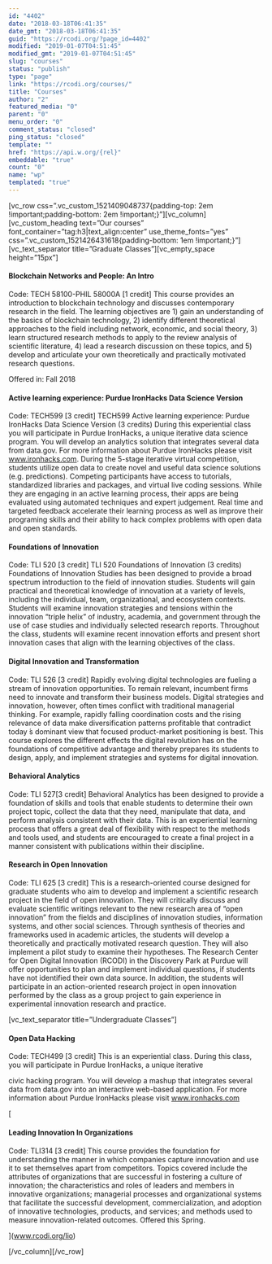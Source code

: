 ```yaml
---
id: "4402"
date: "2018-03-18T06:41:35"
date_gmt: "2018-03-18T06:41:35"
guid: "https://rcodi.org/?page_id=4402"
modified: "2019-01-07T04:51:45"
modified_gmt: "2019-01-07T04:51:45"
slug: "courses"
status: "publish"
type: "page"
link: "https://rcodi.org/courses/"
title: "Courses"
author: "2"
featured_media: "0"
parent: "0"
menu_order: "0"
comment_status: "closed"
ping_status: "closed"
template: ""
href: "https://api.w.org/{rel}"
embeddable: "true"
count: "0"
name: "wp"
templated: "true"
---
```

[vc_row css=&#x201D;.vc_custom_1521409048737{padding-top: 2em !important;padding-bottom: 2em !important;}&#x201D;][vc_column][vc_custom_heading text=&#x201D;Our courses&#x201D; font_container=&#x201D;tag:h3|text_align:center&#x201D; use_theme_fonts=&#x201D;yes&#x201D; css=&#x201D;.vc_custom_1521426431618{padding-bottom: 1em !important;}&#x201D;][vc_text_separator title=&#x201D;Graduate Classes&#x201D;][vc_empty_space height=&#x201D;15px&#x201D;]

#### Blockchain Networks and People: An Intro

Code: TECH 58100-PHIL 58000A [1 credit]
This course provides an introduction to blockchain technology and discusses contemporary research in the field. The learning objectives are 1) gain an understanding of the basics of blockchain technology, 2) identify different theoretical approaches to the field including network, economic, and social theory, 3) learn structured research methods to apply to the review analysis of scientific literature, 4) lead a research discussion on these topics, and 5) develop and articulate your own theoretically and practically motivated research questions.

Offered in: Fall 2018

#### Active learning experience: Purdue IronHacks Data Science Version 

Code: TECH599 [3 credit]
TECH599 Active learning experience: Purdue IronHacks Data Science Version (3 credits) During this experiential class you will participate in Purdue IronHacks, a unique iterative data science program. You will develop an analytics solution that integrates several data from data.gov. For more information about Purdue IronHacks please visit www.ironhacks.com. During the 5-stage iterative virtual competition, students utilize open data to create novel and useful data science solutions (e.g. predictions). Competing participants have access to tutorials, standardized libraries and packages, and virtual live coding sessions. While they are engaging in an active learning process, their apps are being evaluated using automated techniques and expert judgement. Real time and targeted feedback accelerate their learning process as well as improve their programing skills and their ability to hack complex problems with open data and open standards.

#### Foundations of Innovation 

Code: TLI 520 [3 credit]
TLI 520 Foundations of Innovation (3 credits) Foundations of Innovation Studies has been designed to provide a broad spectrum introduction to the field of innovation studies. Students will gain practical and theoretical knowledge of innovation at a variety of levels, including the individual, team, organizational, and ecosystem contexts. Students will examine innovation strategies and tensions within the innovation &#x201C;triple helix&#x201D; of industry, academia, and government through the use of case studies and individually selected research reports. Throughout the class, students will examine recent innovation efforts and present short innovation cases that align with the learning objectives of the class.

#### Digital Innovation and Transformation 

Code: TLI 526 [3 credit]
Rapidly evolving digital technologies are fueling a stream of innovation opportunities. To remain relevant, incumbent firms need to innovate and transform their business models. Digital strategies and innovation, however, often times conflict with traditional managerial thinking. For example, rapidly falling coordination costs and the rising relevance of data make diversification patterns profitable that contradict today &#x301;s dominant view that focused product-market positioning is best. This course explores the different effects the digital revolution has on the foundations of competitive advantage and thereby prepares its students to design, apply, and implement strategies and systems for digital innovation.

#### Behavioral Analytics 

Code: TLI 527[3 credit]
Behavioral Analytics has been designed to provide a foundation of skills and tools that enable students to determine their own project topic, collect the data that they need, manipulate that data, and perform analysis consistent with their data. This is an experiential learning process that offers a great deal of flexibility with respect to the methods and tools used, and students are encouraged to create a final project in a manner consistent with publications within their discipline.

#### Research in Open Innovation 

Code: TLI 625 [3 credit]
This is a research-oriented course designed for graduate students who aim to develop and implement a scientific research project in the field of open innovation. They will critically discuss and evaluate scientific writings relevant to the new research area of &#x201C;open innovation&#x201D; from the fields and disciplines of innovation studies, information systems, and other social sciences. Through synthesis of theories and frameworks used in academic articles, the students will develop a theoretically and practically motivated research question. They will also implement a pilot study to examine their hypotheses. The Research Center for Open Digital Innovation (RCODI) in the Discovery Park at Purdue will offer opportunities to plan and implement individual questions, if students have not identified their own data source. In addition, the students will participate in an action-oriented research project in open innovation performed by the class as a group project to gain experience in experimental innovation research and practice.

[vc_text_separator title=&#x201D;Undergraduate Classes&#x201D;]

#### Open Data Hacking

Code: TECH499 [3 credit] This is an experiential class. During this class, you will participate in Purdue IronHacks, a unique iterative

civic hacking program. You will develop a mashup that integrates several data from data.gov into an interactive web-based application. For more information about Purdue IronHacks please visit www.ironhacks.com

[

#### Leading Innovation In Organizations

Code: TLI314 [3 credit]
This course provides the foundation for understanding the manner in which companies capture innovation and use it to set themselves apart from competitors. Topics covered include the attributes of organizations that are successful in fostering a culture of innovation; the characteristics and roles of leaders and members in innovative organizations; managerial processes and organizational systems that facilitate the successful development, commercialization, and adoption of innovative technologies, products, and services; and methods used to measure innovation-related outcomes. Offered this Spring.

](www.rcodi.org/lio)

[/vc_column][/vc_row]